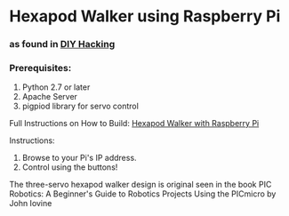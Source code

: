 # Hexapod Walker using Raspberry Pi
### as found in [DIY Hacking](http://diy-hacking.com)

### Prerequisites:
  1. Python 2.7 or later
  2. Apache Server
  3. pigpiod library for servo control

Full Instructions on How to Build: [Hexapod Walker with Raspberry Pi](http://diy-hacking.com/hexapod-walker-raspberry-pi/)

Instructions:
  1. Browse to your Pi's IP address.
  2. Control using the buttons!
  
The three-servo hexapod walker design is original seen in the book PIC Robotics: A Beginner's Guide to Robotics Projects Using the PICmicro by John Iovine

